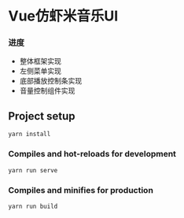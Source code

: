 # Vue仿虾米音乐UI

### 进度
- 整体框架实现
- 左侧菜单实现
- 底部播放控制条实现
- 音量控制组件实现


## Project setup
```
yarn install
```

### Compiles and hot-reloads for development
```
yarn run serve
```

### Compiles and minifies for production
```
yarn run build
```

